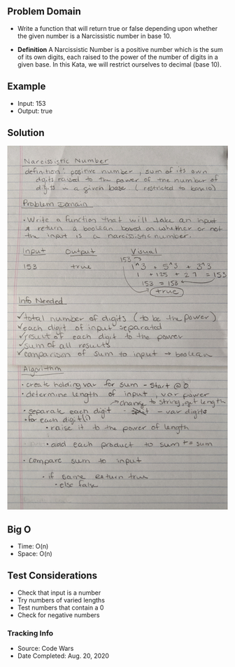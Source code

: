 ## Problem Domain
- Write a function that will return true or false depending upon whether the given number is a Narcissistic number in base 10.

- **Definition** A Narcissistic Number is a positive number which is the sum of its own digits, each raised to the power of the number of digits in a given base. In this Kata, we will restrict ourselves to decimal (base 10).

## Example
- Input: 153 
- Output: true

## Solution

![solution](./narcissisticnumber.jpg)

## Big O

- Time: O(n)
- Space: O(n)

## Test Considerations

- Check that input is a number
- Try numbers of varied lengths
- Test numbers that contain a 0
- Check for negative numbers

### Tracking Info

- Source: Code Wars
- Date Completed: Aug. 20, 2020